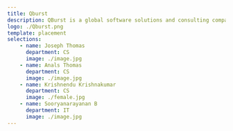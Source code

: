 ```yaml
---
title: Qburst
description: QBurst is a global software solutions and consulting company with business and development centers spread across the world.
logo: ./Qburst.png
template: placement
selections:
    - name: Joseph Thomas
      department: CS
      image: ./image.jpg
    - name: Anals Thomas
      department: CS
      image: ./image.jpg
    - name: Krishnendu Krishnakumar
      department: CS
      image: ./female.jpg
    - name: Sooryanarayanan B
      department: IT
      image: ./image.jpg
---
```

